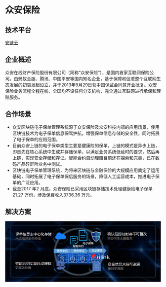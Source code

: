 # 众安保险
## 技术平台
[安链云](https://anlink.com)

## 企业概述
众安在线财产保险股份有限公司（简称“众安保险”），是国内首家互联网保险公司。由蚂蚁金服、腾讯、中国平安等国内知名企业，基于保障和促进整个互联网生态发展的初衷发起设立，并于2013年9月29日获中国保监会同意开业批复。众安保险业务流程全程在线，全国均不设任何分支机构，完全通过互联网进行承保和理赔服务。

## 合作场景
- 众安区块链电子保单管理系统源于众安保险及众安科技内部的应用场景，使用区块链技术为电子保单信息保驾护航，增强保单信息存储的安全性，同时拓展了电子保单的应用范围。
- 目前众安上链的电子保单类型主要是健康险的保单，上链的模式是异步上链，即首先在核心系统中生成并存储保单，以满足业务系统低延时的要求，然后再上链，实现安全存储和存证。智能合约自动理赔目前还在探索和完善，已在数码产品碎屏险业务中测试。
- 区块链电子保单管理系统，为将来区块链与金融保险的大规模应用奠定了运用基础，同时拓展了电子保单保后服务的场景，降低人工运营成本，推进电子保单的广泛应用。
- 截至2017 年2 月底，众安保险已采用区块链存储技术处理健康险电子保单21.27 万份，涉及保费收入3736.36 万元。

## 解决方案
![众安保险解决方案](media/众安保险解决方案.png)



